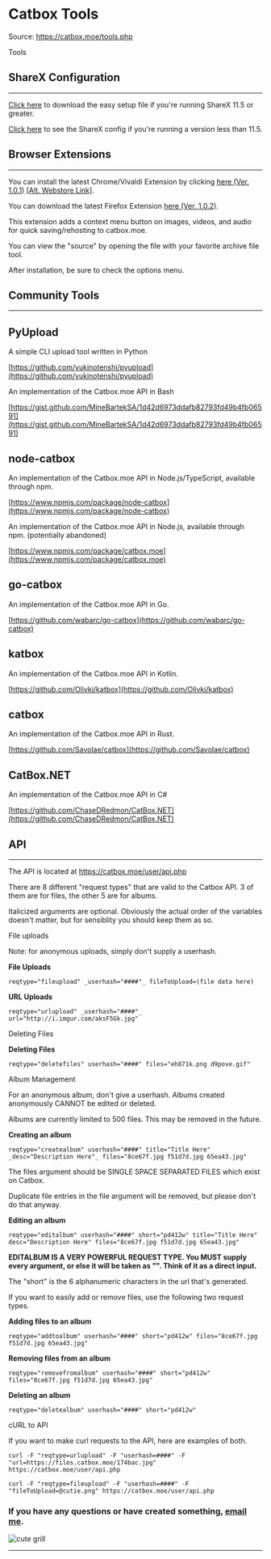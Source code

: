 # Catbox Tools

Source: https://catbox.moe/tools.php

Tools

## ShareX Configuration

---

[Click here](resources/catbox.moe.sxcu) to download the easy setup file if you're running ShareX 11.5 or greater.

[Click here](sharexcode.txt) to see the ShareX config if you're running a version less than 11.5.

## Browser Extensions

---

You can install the latest Chrome/Vivaldi Extension by clicking [here (Ver. 1.0.1)](#) [\[Alt. Webstore Link\]](https://chrome.google.com/webstore/detail/catbox-uploader/onjcjibkpfjeoncglaobbjllfdhpcpeb).

You can download the latest Firefox Extension [here (Ver. 1.0.2)](https://addons.mozilla.org/en-US/firefox/addon/catbox-uploader/).

This extension adds a context menu button on images, videos, and audio for quick saving/rehosting to catbox.moe.

You can view the "source" by opening the file with your favorite archive file tool.

After installation, be sure to check the options menu.

## Community Tools

---

## PyUpload

A simple CLI upload tool written in Python

[https://github.com/yukinotenshi/pyupload](https://github.com/yukinotenshi/pyupload)

An implementation of the Catbox.moe API in Bash

[https://gist.github.com/MineBartekSA/1d42d6973ddafb82793fd49b4fb06591](https://gist.github.com/MineBartekSA/1d42d6973ddafb82793fd49b4fb06591)

## node-catbox

An implementation of the Catbox.moe API in Node.js/TypeScript, available through npm.

[https://www.npmjs.com/package/node-catbox](https://www.npmjs.com/package/node-catbox)

An implementation of the Catbox.moe API in Node.js, available through npm. (potentially abandoned)

[https://www.npmjs.com/package/catbox.moe](https://www.npmjs.com/package/catbox.moe)

## go-catbox

An implementation of the Catbox.moe API in Go.

[https://github.com/wabarc/go-catbox](https://github.com/wabarc/go-catbox)

## katbox

An implementation of the Catbox.moe API in Kotlin.

[https://github.com/Olivki/katbox](https://github.com/Olivki/katbox)

## catbox

An implementation of the Catbox.moe API in Rust.

[https://github.com/Savolae/catbox](https://github.com/Savolae/catbox)

## CatBox.NET

An implementation of the Catbox.moe API in C#

[https://github.com/ChaseDRedmon/CatBox.NET](https://github.com/ChaseDRedmon/CatBox.NET)

## API

---

The API is located at https://catbox.moe/user/api.php

There are 8 different "request types" that are valid to the Catbox API. 3 of them are for files, the other 5 are for albums.

Italicized arguments are optional. Obviously the actual order of the variables doesn't matter, but for sensiblity you should keep them as so.

File uploads

Note: for anonymous uploads, simply don't supply a userhash.

**File Uploads**

`reqtype="fileupload" _userhash="####"_ fileToUpload=(file data here)`

**URL Uploads**

`reqtype="urlupload" _userhash="####"_ url="http://i.imgur.com/aksF5Gk.jpg"`

Deleting Files

**Deleting Files**

`reqtype="deletefiles" userhash="####" files="eh871k.png d9pove.gif"`

Album Management

For an anonymous album, don't give a userhash. Albums created anonymously CANNOT be edited or deleted.

Albums are currently limited to 500 files. This may be removed in the future.

**Creating an album**

`reqtype="createalbum" userhash="####" title="Title Here" _desc="Description Here"_ files="8ce67f.jpg f51d7d.jpg 65ea43.jpg"`

The files argument should be SINGLE SPACE SEPARATED FILES which exist on Catbox.

Duplicate file entries in the file argument will be removed, but please don't do that anyway.

**Editing an album**

`reqtype="editalbum" userhash="####" short="pd412w" title="Title Here" desc="Description Here" files="8ce67f.jpg f51d7d.jpg 65ea43.jpg"`

**EDITALBUM IS A VERY POWERFUL REQUEST TYPE. You MUST supply every argument, or else it will be taken as "". Think of it as a direct input.**

The "short" is the 6 alphanumeric characters in the url that's generated.

If you want to easily add or remove files, use the following two request types.

**Adding files to an album**

`reqtype="addtoalbum" userhash="####" short="pd412w" files="8ce67f.jpg f51d7d.jpg 65ea43.jpg"`

**Removing files from an album**

`reqtype="removefromalbum" userhash="####" short="pd412w" files="8ce67f.jpg f51d7d.jpg 65ea43.jpg"`

**Deleting an album**

`reqtype="deletealbum" userhash="####" short="pd412w"`

cURL to API

If you want to make curl requests to the API, here are examples of both.

`curl -F "reqtype=urlupload" -F "userhash=####" -F "url=https://files.catbox.moe/174bac.jpg" https://catbox.moe/user/api.php`

`curl -F "reqtype=fileupload" -F "userhash=####" -F "fileToUpload=@cutie.png" https://catbox.moe/user/api.php`

### If you have any questions or have created something, [email me](contact.php).

![cute grill](pictures/qts/1363382418078.png)

---

